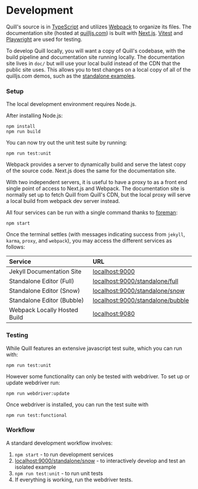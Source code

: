# Development

Quill's source is in [TypeScript](https://www.typescriptlang.org/) and utilizes [Webpack](https://webpack.js.org/) to organize its files. The documentation site (hosted at [quilljs.com](https://quilljs.com/)) is built with [Next.js](https://nextjs.org/). [Vitest](https://vitest.dev/) and [Playwright](https://playwright.dev/) are used for testing.

To develop Quill locally, you will want a copy of Quill's codebase, with the build pipeline and documentation site running locally. The documentation site lives in `doc/` but will use your local build instead of the CDN that the public site uses. This allows you to test changes on a local copy of all of the quilljs.com demos, such as the [standalone examples](https://github.com/quilljs/quill/blob/develop/docs/docs/standalone).

### Setup

The local development environment requires Node.js.

After installing Node.js:

    npm install
    npm run build

You can now try out the unit test suite by running:

    npm run test:unit

Webpack provides a server to dynamically build and serve the latest copy of the source code. Next.js does the same for the documentation site.

With two independent servers, it is useful to have a proxy to as a front end single point of access to Next.js and Webpack. The documentation site is normally set up to fetch Quill from Quill's CDN, but the local proxy will serve a local build from webpack dev server instead.

All four services can be run with a single command thanks to [foreman](http://ddollar.github.io/foreman/):

    npm start

Once the terminal settles (with messages indicating success from `jekyll`, `karma`, `proxy`, and `webpack`), you may access the different services as follows:

| Service                      | URL                                                                          |
| :--------------------------- | :--------------------------------------------------------------------------- |
| Jekyll Documentation Site    | [localhost:9000](http://localhost:9000)                                      |
| Standalone Editor (Full)     | [localhost:9000/standalone/full](http://localhost:9000/standalone/full/)     |
| Standalone Editor (Snow)     | [localhost:9000/standalone/snow](http://localhost:9000/standalone/snow/)     |
| Standalone Editor (Bubble)   | [localhost:9000/standalone/bubble](http://localhost:9000/standalone/bubble/) |
| Webpack Locally Hosted Build | [localhost:9080](http://localhost:9080)                                      |

### Testing

While Quill features an extensive javascript test suite, which you can run with:

    npm run test:unit

However some functionality can only be tested with webdriver. To set up or update webdriver run:

    npm run webdriver:update

Once webdriver is installed, you can run the test suite with

    npm run test:functional

### Workflow

A standard development workflow involves:

1. `npm start` - to run development services
2. [localhost:9000/standalone/snow](http://localhost:9000/standalone/snow/) - to interactively develop and test an isolated example
3. `npm run test:unit` - to run unit tests
4. If everything is working, run the webdriver tests.
